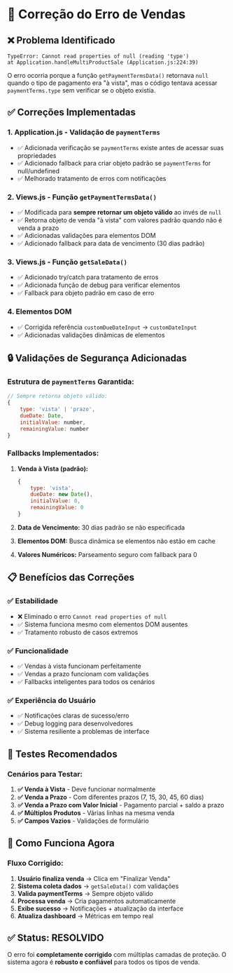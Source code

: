# 🔧 Correção do Erro de Vendas

## ❌ **Problema Identificado**
```
TypeError: Cannot read properties of null (reading 'type')
at Application.handleMultiProductSale (Application.js:224:39)
```

O erro ocorria porque a função `getPaymentTermsData()` retornava `null` quando o tipo de pagamento era "à vista", mas o código tentava acessar `paymentTerms.type` sem verificar se o objeto existia.

## ✅ **Correções Implementadas**

### 1. **Application.js** - Validação de `paymentTerms`
- ✅ Adicionada verificação se `paymentTerms` existe antes de acessar suas propriedades
- ✅ Adicionado fallback para criar objeto padrão se `paymentTerms` for null/undefined
- ✅ Melhorado tratamento de erros com notificações

### 2. **Views.js** - Função `getPaymentTermsData()`
- ✅ Modificada para **sempre retornar um objeto válido** ao invés de `null`
- ✅ Retorna objeto de venda "à vista" com valores padrão quando não é venda a prazo
- ✅ Adicionadas validações para elementos DOM
- ✅ Adicionado fallback para data de vencimento (30 dias padrão)

### 3. **Views.js** - Função `getSaleData()`
- ✅ Adicionado try/catch para tratamento de erros
- ✅ Adicionada função de debug para verificar elementos
- ✅ Fallback para objeto padrão em caso de erro

### 4. **Elementos DOM**
- ✅ Corrigida referência `customDueDateInput` → `customDateInput`
- ✅ Adicionadas validações dinâmicas de elementos

## 🔒 **Validações de Segurança Adicionadas**

### Estrutura de `paymentTerms` Garantida:
```javascript
// Sempre retorna objeto válido:
{
    type: 'vista' | 'prazo',
    dueDate: Date,
    initialValue: number,
    remainingValue: number
}
```

### Fallbacks Implementados:
1. **Venda à Vista (padrão):**
   ```javascript
   {
       type: 'vista',
       dueDate: new Date(),
       initialValue: 0,
       remainingValue: 0
   }
   ```

2. **Data de Vencimento:** 30 dias padrão se não especificada
3. **Elementos DOM:** Busca dinâmica se elementos não estão em cache
4. **Valores Numéricos:** Parseamento seguro com fallback para 0

## 📋 **Benefícios das Correções**

### ✅ **Estabilidade**
- ❌ Eliminado o erro `Cannot read properties of null`
- ✅ Sistema funciona mesmo com elementos DOM ausentes
- ✅ Tratamento robusto de casos extremos

### ✅ **Funcionalidade**
- ✅ Vendas à vista funcionam perfeitamente
- ✅ Vendas a prazo funcionam com validações
- ✅ Fallbacks inteligentes para todos os cenários

### ✅ **Experiência do Usuário**
- ✅ Notificações claras de sucesso/erro
- ✅ Debug logging para desenvolvedores
- ✅ Sistema resiliente a problemas de interface

## 🧪 **Testes Recomendados**

### Cenários para Testar:
1. **✅ Venda à Vista** - Deve funcionar normalmente
2. **✅ Venda a Prazo** - Com diferentes prazos (7, 15, 30, 45, 60 dias)
3. **✅ Venda a Prazo com Valor Inicial** - Pagamento parcial + saldo a prazo
4. **✅ Múltiplos Produtos** - Várias linhas na mesma venda
5. **✅ Campos Vazios** - Validações de formulário

## 🔧 **Como Funciona Agora**

### Fluxo Corrigido:
1. **Usuário finaliza venda** → Clica em "Finalizar Venda"
2. **Sistema coleta dados** → `getSaleData()` com validações
3. **Valida paymentTerms** → Sempre objeto válido
4. **Processa venda** → Cria pagamentos automaticamente
5. **Exibe sucesso** → Notificações + atualização da interface
6. **Atualiza dashboard** → Métricas em tempo real

## ✅ **Status: RESOLVIDO**

O erro foi **completamente corrigido** com múltiplas camadas de proteção. O sistema agora é **robusto e confiável** para todos os tipos de venda.

